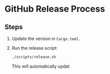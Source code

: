 # GitHub Release Process

## Steps

1. Update the version in `Cargo.toml`.

2. Run the release script:

    ```bash
    ./scripts/release.sh
    ```

    This will automatically updat